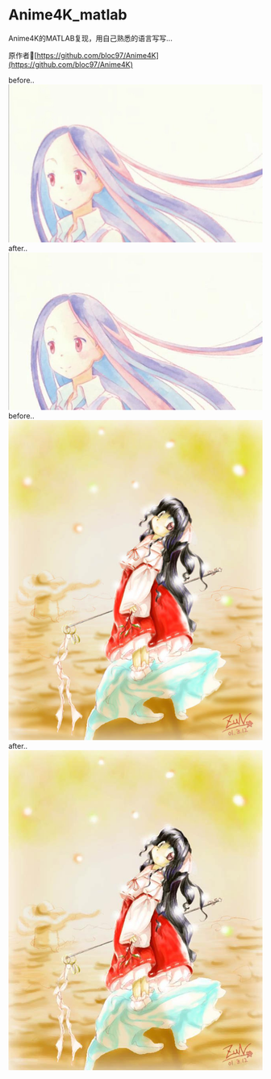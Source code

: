 # Anime4K_matlab

Anime4K的MATLAB复现，用自己熟悉的语言写写...

原作者🔗[https://github.com/bloc97/Anime4K](https://github.com/bloc97/Anime4K)

before..  
![1](https://github.com/Zzz1227/Anime4K_matlab/blob/master/images/test.jpg)  
after..  
![2](https://github.com/Zzz1227/Anime4K_matlab/blob/master/results/test_after.jpg)  
before..  
![3](https://github.com/Zzz1227/Anime4K_matlab/blob/master/images/TH.jpg)  
after..  
![4](https://github.com/Zzz1227/Anime4K_matlab/blob/master/results/TH_after.jpg)  
